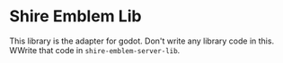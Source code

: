 # Shire Emblem Lib

This library is the adapter for godot. Don't write any library code in this. WWrite that code in `shire-emblem-server-lib`.

